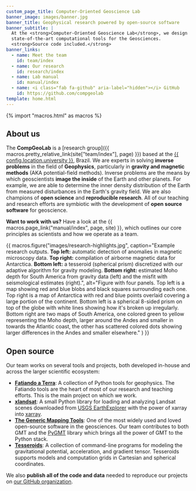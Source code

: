 ```yaml
---
custom_page_title: Computer-Oriented Geoscience Lab
banner_image: images/banner.jpg
banner_title: Geophysical research powered by open-source software
banner_subtitle: |
  At the <strong>Computer-Oriented Geoscience Lab</strong>, we design
  state-of-the-art computational tools for the Geosciences.
  <strong>Source code included.</strong>
banner_links:
  - name: Meet the team
    id: team/index
  - name: Our research
    id: research/index
  - name: Lab manual
    id: manual/index
  - name: <i class="fab fa-github" aria-label="hidden"></i> GitHub
    id: https://github.com/compgeolab
template: home.html
---
```


{% import "macros.html" as macros %}

## About us

The **CompGeoLab** is a
[research group]({{ macros.pretty_relative_link(site["team/index"], page) }})
based at the
[{{ config.location.university }}][usp], Brazil.
We are experts in solving **inverse problems** in the field of **Geophysics**,
particularly in **gravity and magnetic methods** (AKA potential-field methods).
Inverse problems are the means by which geoscientists **image the inside** of
the Earth and other planets.
For example, we are able to determine the inner density distribution of the
Earth from measured disturbances in the Earth's gravity field.
We are also champions of **open science** and **reproducible research**.
All of our teaching and research efforts are symbiotic with the development of
**open source software** for geoscience.

<div class="callout">

**Want to work with us?**
Have a look at the {{ macros.page_link("manual/index", page, site) }}, which
outlines our core principles as scientists and how we operate as a team.

</div>

{{ macros.figure("images/research-highlights.jpg", caption="Example research outputs. <strong>Top left:</strong> automatic detection of anomalies in magnetic microscopy data. <strong>Top right:</strong> compilation of airborne magnetic data for Antarctica. <strong>Bottom left:</strong> a tesseroid (spherical prism) discretized with our adaptive algorithm for gravity modeling. <strong>Bottom right:</strong> estimated Moho depth for South America from gravity data (left) and the misfit with seismological estimates (right).", alt="Figure with four panels. Top left is a map showing red and blue blobs and black squares surrounding each one. Top right is a map of Antarctica with red and blue points overlaid covering a large portion of the continent. Bottom left is a spherical 8-sided prism on top of the globe with white lines showing how it's broken up irregularly. Bottom right are two maps of South America, one colored green to yellow representing the Moho depth, larger around the Andes and smaller in towards the Atlantic coast, the other has scattered colored dots showing larger differences in the Andes and smaller elsewhere." ) }}


## Open source

Our team works on several tools and projects, both developed in-house and
across the larger scientific ecosystem:

* [**Fatiando a Terra**][fatiando]: A collection of Python tools for
  geophysics. The Fatiando tools are the heart of most of our research and
  teaching efforts. This is the main project on which we work.
* [**xlandsat**][xlandsat]: A small Python library for loading and analyzing
  Landsat scenes downloaded from [USGS EarthExplorer][explorer] with the power
  of xarray into [xarray][xarray].
* [**The Generic Mapping Tools**][gmt]: One of the most widely used and loved
  open-source software in the geosciences. Our team contributes to both GMT and
  the [PyGMT][pygmt] library which brings all the power of GMT to the
  Python stack.
* [**Tesseroids**][tesseroids]: A collection of command-line programs for
  modeling the gravitational potential, acceleration, and gradient tensor.
  Tesseroids supports models and computation grids in Cartesian and spherical
  coordinates.

We also **publish all of the code and data** needed to reproduce our projects
on [our <i class="fab fa-github" aria-hidden="true"></i> GitHub organization][github].

[usp]: https://www.iag.usp.br/
[fatiando]: https://www.fatiando.org/
[xlandsat]: https://www.compgeolab.org/xlandsat
[explorer]: https://earthexplorer.usgs.gov/
[xarray]: https://xarray.dev/
[gmt]: https://www.generic-mapping-tools.org/
[pygmt]: https://www.pygmt.org
[tesseroids]: https://tesseroids.leouieda.com/
[github]: https://github.com/compgeolab
